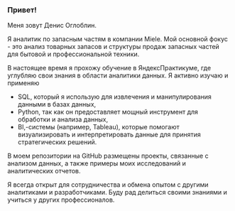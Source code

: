 ### Привет! 
Меня зовут Денис Оглоблин. 

Я аналитик по запасным частям в компании Miele. 
Мой основной фокус - это анализ товарных запасов и структуры продаж запасных частей для бытовой и профессиональной техники. 

В настоящее время я прохожу обучение в ЯндексПрактикуме, где углубляю свои знания в области аналитики данных.
Я активно изучаю и применяю
- SQL, который я использую для извлечения и манипулирования данными в базах данных,
- Python, так как он предоставляет мощный инструмент для обработки и анализа данных,
- BI,-системы (например, Tableau), которые помогают визуализировать и интерпретировать данные для принятия стратегических решений.

В моем репозитории на GitHub размещены проекты, связанные с анализом данных, а также примеры моих исследований и аналитических отчетов.

Я всегда открыт для сотрудничества и обмена опытом с другими аналитиками и разработчиками. 
Буду рад делиться своими знаниями и учиться у других профессионалов.
